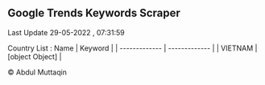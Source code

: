 

## Google Trends Keywords Scraper 
 
Last Update 29-05-2022 , 07:31:59

Country List :
 Name  | Keyword |
| ------------- | ------------- |
| VIETNAM | [object Object] |



© Abdul Muttaqin 
